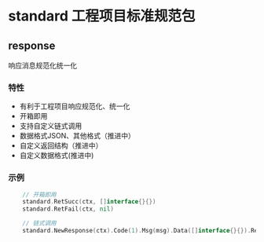 # standard 工程项目标准规范包

## response 
响应消息规范化统一化

### 特性
* 有利于工程项目响应规范化、统一化
* 开箱即用
* 支持自定义链式调用
* 数据格式JSON、其他格式（推进中）
* 自定义返回结构（推进中）
* 自定义数据格式(推进中)

### 示例

```go
    // 开箱即用
    standard.RetSucc(ctx, []interface{}{})
    standard.RetFail(ctx, nil)

    // 链式调用
    standard.NewResponse(ctx).Code(1).Msg(msg).Data([]interface{}{}).RetJSON()
```
